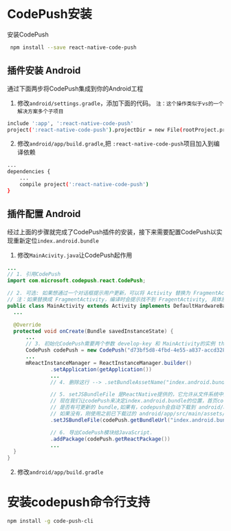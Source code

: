 # CodePush安装

安装CodePush

```bash
 npm install --save react-native-code-push
```
  
## 插件安装 Android
通过下面两步将CodePush集成到你的Android工程

1. 修改`android/settings.gradle`，添加下面的代码。 `注：这个操作类似于vs的一个解决方案多个子项目`
 
  ```bash
  include ':app', ':react-native-code-push'
  project(':react-native-code-push').projectDir = new File(rootProject.projectDir, '../node_modules/react-native-code-push/android/app')
  ```
2. 修改`android/app/build.gradle`,把 `:react-native-code-push`项目加入到编译依赖
  
  ```bash
  ...
  dependencies {
      ...
      compile project(':react-native-code-push')
  }
  ```

## 插件配置 Android
经过上面的步骤就完成了CodePush插件的安装，接下来需要配置CodePush以实现重新定位`index.android.bundle`

1. 修改`MainAcivity.java`让CodePush起作用
  
  ```java
  ...
// 1. 引用CodePush
import com.microsoft.codepush.react.CodePush;

// 2. 可选: 如果想通过一个对话框提示用户更新，可以将 Activity 替换为 FragmentActivity
// 注：如果替换成 FragmentActivity，编译时会提示找不到 FragentActivity, 具体原因有待解决
public class MainActivity extends Activity implements DefaultHardwareBackBtnHandler {
    ...

    @Override
    protected void onCreate(Bundle savedInstanceState) {
        ...
        // 3. 初始化CodePush需要两个参数 develop-key 和 MainActivity的实例 this
        CodePush codePush = new CodePush("d73bf5d8-4fbd-4e55-a837-accd328a21ba", this);
        ...
        mReactInstanceManager = ReactInstanceManager.builder()
                .setApplication(getApplication())
                ...
                // 4. 删除这行 --> .setBundleAssetName("index.android.bundle")

                // 5. setJSBundleFile 是ReactNative提供的，它允许从文件系统中加载 bundle.
                // 现在我们让codePush来决定index.android.bundle的位置，首页codepush会检测
                // 是否有可更新的 bundle,如果有，codepush会自动下载到 android/app/src/main/assets/index.android.bundle
                // 如果没有，刚使用之前已下载过的 android/app/src/main/assets/index.android.bundle
                .setJSBundleFile(codePush.getBundleUrl("index.android.bundle"))

                // 6. 导出CodePush模块给JavaScript.
                .addPackage(codePush.getReactPackage())
                ...
    }
}

  ```
2. 修改`android/app/build.gradle`

# 安装codepush命令行支持
  
  ```bash
  npm install -g code-push-cli
  ```
